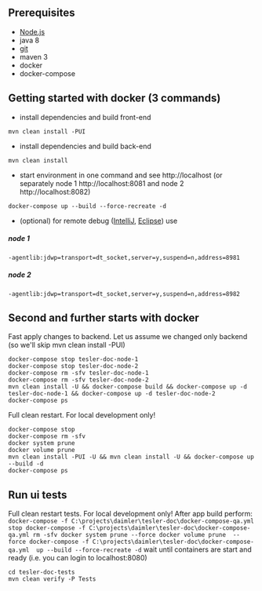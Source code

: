 ## Prerequisites
* [Node.js](https://nodejs.org/en/)
* java 8
* [git](https://git-scm.com/)
* maven 3
* docker
* docker-compose

## Getting started with docker (3 commands)
* install dependencies and build front-end
```
mvn clean install -PUI
```
* install dependencies and build back-end
```
mvn clean install
```
* start environment in one command and see http://localhost (or separately node 1 http://localhost:8081 and node 2 http://localhost:8082)
```
docker-compose up --build --force-recreate -d
```
* (optional) for remote debug ([IntelliJ](https://www.jetbrains.com/help/idea/tutorial-remote-debug.html), [Eclipse](https://www.eclipse.org/jetty/documentation/current/enable-remote-debugging.html)) use 
##### node 1
```
-agentlib:jdwp=transport=dt_socket,server=y,suspend=n,address=8981
```
##### node 2
```
-agentlib:jdwp=transport=dt_socket,server=y,suspend=n,address=8982
```


## Second and further starts with docker
Fast apply changes to backend. 
Let us assume we changed only backend (so we'll skip mvn clean install -PUI)
```
docker-compose stop tesler-doc-node-1
docker-compose stop tesler-doc-node-2
docker-compose rm -sfv tesler-doc-node-1
docker-compose rm -sfv tesler-doc-node-2
mvn clean install -U && docker-compose build && docker-compose up -d tesler-doc-node-1 && docker-compose up -d tesler-doc-node-2
docker-compose ps
```

Full clean restart. For local development only!
```
docker-compose stop
docker-compose rm -sfv
docker system prune
docker volume prune
mvn clean install -PUI -U && mvn clean install -U && docker-compose up --build -d
docker-compose ps
```

## Run ui tests


Full clean restart tests. For local development only! After app build perform:
``
docker-compose -f C:\projects\daimler\tesler-doc\docker-compose-qa.yml stop
docker-compose -f C:\projects\daimler\tesler-doc\docker-compose-qa.yml rm -sfv
docker system prune --force
docker volume prune  --force
docker-compose -f C:\projects\daimler\tesler-doc\docker-compose-qa.yml  up --build --force-recreate -d
``
wait until containers are start and ready (i.e. you can login to localhost:8080)
````
cd tesler-doc-tests
mvn clean verify -P Tests
````